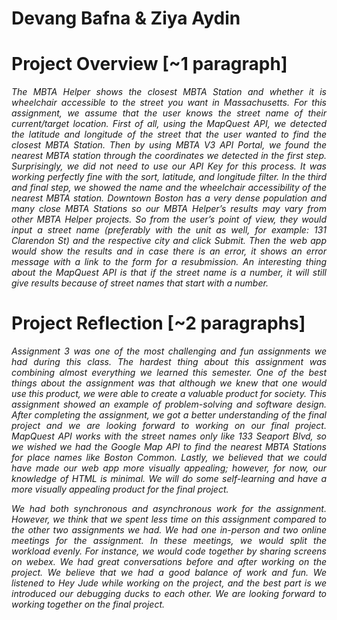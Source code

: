 # **Devang Bafna & Ziya Aydin**

# **Project Overview [~1 paragraph]**
*<div style="text-align: justify">The MBTA Helper shows the closest MBTA Station and whether it is wheelchair accessible to the street you want in Massachusetts. For this assignment, we assume that the user knows the street name of their current/target location. First of all, using the MapQuest API, we detected the latitude and longitude of the street that the user wanted to find the closest MBTA Station. Then by using MBTA V3 API Portal, we found the nearest MBTA station through the coordinates we detected in the first step. Surprisingly, we did not need to use our API Key for this process. It was working perfectly fine with the sort, latitude, and longitude filter. In the third and final step, we showed the name and the wheelchair accessibility of the nearest MBTA station. Downtown Boston has a very dense population and many close MBTA Stations so our MBTA Helper’s results may vary from other MBTA Helper projects. So from the user’s point of view, they would input a street name (preferably with the unit as well, for example: 131 Clarendon St) and the respective city and click Submit. Then the web app would show the results and in case there is an error, it shows an error message with a link to the form for a resubmission. An interesting thing about the MapQuest API is that if the street name is a number, it will still give results because of street names that start with a number.</div>*

# **Project Reflection [~2 paragraphs]**
*<div style="text-align: justify">Assignment 3 was one of the most challenging and fun assignments we had during this class. The hardest thing about this assignment was combining almost everything we learned this semester. One of the best things about the assignment was that although we knew that one would use this product, we were able to create a valuable product for society. This assignment showed an example of problem-solving and software design. After completing the assignment, we got a better understanding of the final project and we are looking forward to working on our final project. MapQuest API works with the street names only like 133 Seaport Blvd, so we wished we had the Google Map API to find the nearest MBTA Stations for place names like Boston Common. Lastly, we believed that we could have made our web app more visually appealing; however, for now, our knowledge of HTML is minimal. We will do some self-learning and have a more visually appealing product for the final project.</div>*

*<div style="text-align: justify">We had both synchronous and asynchronous work for the assignment. However, we think that we spent less time on this assignment compared to the other two assignments we had. We had one in-person and two online meetings for the assignment. In these meetings, we would split the workload evenly. For instance, we would code together by sharing screens on webex. We had great conversations before and after working on the project. We believe that we had a good balance of work and fun. We listened to Hey Jude while working on the project, and the best part is we introduced our debugging ducks to each other. We are looking forward to working together on the final project.</div>*

